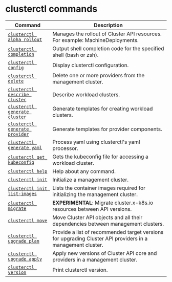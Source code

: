 # clusterctl commands

| Command                                                                      | Description                                                                                                                                           |
|------------------------------------------------------------------------------|-------------------------------------------------------------------------------------------------------------------------------------------------------|
| [`clusterctl alpha rollout`](alpha-rollout.md)                               | Manages the rollout of Cluster API resources. For example: MachineDeployments.                                                                        |
| [`clusterctl completion`](completion.md)                                     | Output shell completion code for the specified shell (bash or zsh).                                                                                   |
| [`clusterctl config`](additional-commands.md#clusterctl-config-repositories) | Display clusterctl configuration.                                                                                                                     |
| [`clusterctl delete`](delete.md)                                             | Delete one or more providers from the management cluster.                                                                                             |
| [`clusterctl describe cluster`](describe-cluster.md)                         | Describe workload clusters.                                                                                                                           |
| [`clusterctl generate cluster`](generate-cluster.md)                         | Generate templates for creating workload clusters.                                                                                                    |
| [`clusterctl generate provider`](generate-provider.md)                       | Generate templates for provider components.                                                                                                           |
| [`clusterctl generate yaml`](generate-yaml.md)                               | Process yaml using clusterctl's yaml processor.                                                                                                       |
| [`clusterctl get kubeconfig`](get-kubeconfig.md)                             | Gets the kubeconfig file for accessing a workload cluster.                                                                                            |
| [`clusterctl help`](additional-commands.md#clusterctl-help)                  | Help about any command.                                                                                                                               |
| [`clusterctl init`](init.md)                                                 | Initialize a management cluster.                                                                                                                      |
| [`clusterctl init list-images`](additional-commands.md#clusterctl-init-list-images)  | Lists the container images required for initializing the management cluster.                                                                  |
| [`clusterctl migrate`](migrate.md)                                           | **EXPERIMENTAL**: Migrate cluster.x-k8s.io resources between API versions.                                                                            |
| [`clusterctl move`](move.md)                                                 | Move Cluster API objects and all their dependencies between management clusters.                                                                      |
| [`clusterctl upgrade plan`](upgrade.md#upgrade-plan)                         | Provide a list of recommended target versions for upgrading Cluster API providers in a management cluster.                                            |
| [`clusterctl upgrade apply`](upgrade.md#upgrade-apply)                       | Apply new versions of Cluster API core and providers in a management cluster.                                                                         |
| [`clusterctl version`](additional-commands.md#clusterctl-version)            | Print clusterctl version.                                                                                                                             |
